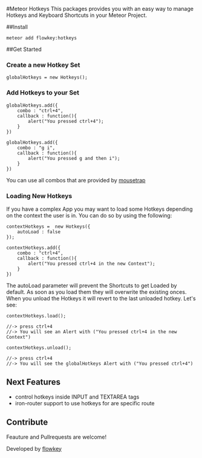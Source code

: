 #Meteor Hotkeys
This packages provides you with an easy way to manage Hotkeys and Keyboard Shortcuts in your Meteor Project.

##Install

	meteor add flowkey:hotkeys

##Get Started

### Create a new Hotkey Set

	globalHotkeys = new Hotkeys();

### Add Hotkeys to your Set

	globalHotkeys.add({
		combo : "ctrl+4",
		callback : function(){
			alert("You pressed ctrl+4");
		}
	})

	globalHotkeys.add({
		combo : "g i",
		callback : function(){
			alert("You pressed g and then i");
		}
	})

You can use all combos that are provided by [mousetrap](http://craig.is/killing/mice)

### Loading New Hotkeys
If you have a complex App you may want to load some Hotkeys depending on the context the user is in.
You can do so by using the following:

	contextHotkeys =  new Hotkeys({
		autoLoad : false
	});

	contextHotkeys.add({
		combo : "ctrl+4",
		callback : function(){
			alert("You pressed ctrl+4 in the new Context");
		}
	})

The autoLoad parameter will prevent the Shortcuts to get Loaded by default.
As soon as you load them they will overwrite the existing onces. When you unload the Hotkeys it will revert to the last unloaded hotkey.
Let's see: 

	contextHotkeys.load();

	//-> press ctrl+4
	//-> You will see an Alert with ("You pressed ctrl+4 in the new Context")

	contextHotkeys.unload();

	//-> press ctrl+4
	//-> You will see the globalHotkeys Alert with ("You pressed ctrl+4")



## Next Features
* control hotkeys inside INPUT and TEXTAREA tags
* iron-router support to use hotkeys for are specific route



## Contribute
Feauture and Pullrequests are welcome!


Developed by [flowkey](https://www.flowkey.com)
